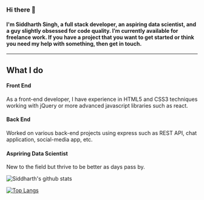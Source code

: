 ### Hi there 👋

#### I'm Siddharth Singh, a full stack developer, an aspiring data scientist, and a guy slightly obsessed for code quality. I’m currently available for freelance work. If you have a project that you want to get started or think you need my help with something, then get in touch.

<hr></hr>

## What I do
  #### Front End
  As a front-end developer, I have experience in HTML5 and CSS3 techniques working with jQuery or more advanced javascript libraries such as react.
  
  #### Back End
  Worked on various back-end projects using express such as REST API, chat application, social-media app, etc.
  
  #### Aspriring Data Scientist
  New to the field but thrive to be better as days pass by.


![Siddharth's github stats](https://github-readme-stats.vercel.app/api?username=Sid22031998&show_icons=true&theme=dark)


[![Top Langs](https://github-readme-stats.vercel.app/api/top-langs/?username=Sid22031998&layout=compact)](https://github.com/anuraghazra/github-readme-stats)

<!--
**Sid22031998/Sid22031998** is a ✨ _special_ ✨ repository because its `README.md` (this file) appears on your GitHub profile.

Here are some ideas to get you started:

- 🔭 I’m currently working on ...
- 🌱 I’m currently learning ...
- 👯 I’m looking to collaborate on ...
- 🤔 I’m looking for help with ...
- 💬 Ask me about ...
- 📫 How to reach me: ...
- 😄 Pronouns: ...
- ⚡ Fun fact: ...
-->
